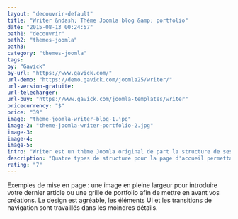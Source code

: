 ```yaml
---
layout: "decouvrir-default"
title: "Writer &ndash; Thème Joomla blog &amp; portfolio"
date: "2015-08-13 00:24:57"
path1: "decouvrir"
path2: "themes-joomla"
path3:
category: "themes-joomla"
tags:
by: "Gavick"
by-url: "https://www.gavick.com/"
url-demo: "https://demo.gavick.com/joomla25/writer/"
url-version-gratuite:
url-telecharger:
url-buy: "https://www.gavick.com/joomla-templates/writer"
pricecurrency: "$"
price: "39"
image: "theme-joomla-writer-blog-1.jpg"
image-2: "theme-joomla-writer-portfolio-2.jpg"
image-3:
image-4:
image-5:
intro: "Writer est un thème Joomla original de part la structure de ses templates et de sa navigation off canvas. Il offre quatre types de structure pour la page d'accueil permettant de mettre en scène vos contenus en fonction de vos besoins."
description: "Quatre types de structure pour la page d'accueil permettant de mettre en scène vos contenus en fonction de vos besoins : blog ou portfolio."
rating: "7"
---
```

Exemples de mise en page : une image en pleine largeur pour introduire votre dernier article ou une grille de portfolio afin de mettre en avant vos créations. Le design est agréable, les éléments UI et les transitions de navigation sont travaillés dans les moindres détails.

